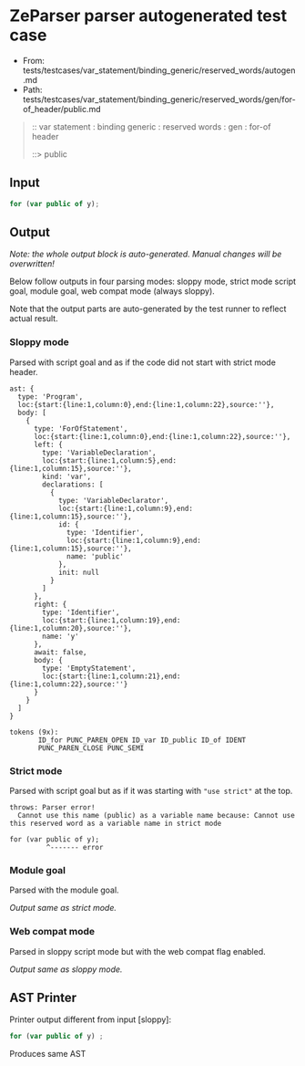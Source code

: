 # ZeParser parser autogenerated test case

- From: tests/testcases/var_statement/binding_generic/reserved_words/autogen.md
- Path: tests/testcases/var_statement/binding_generic/reserved_words/gen/for-of_header/public.md

> :: var statement : binding generic : reserved words : gen : for-of header
>
> ::> public

## Input


`````js
for (var public of y);
`````

## Output

_Note: the whole output block is auto-generated. Manual changes will be overwritten!_

Below follow outputs in four parsing modes: sloppy mode, strict mode script goal, module goal, web compat mode (always sloppy).

Note that the output parts are auto-generated by the test runner to reflect actual result.

### Sloppy mode

Parsed with script goal and as if the code did not start with strict mode header.

`````
ast: {
  type: 'Program',
  loc:{start:{line:1,column:0},end:{line:1,column:22},source:''},
  body: [
    {
      type: 'ForOfStatement',
      loc:{start:{line:1,column:0},end:{line:1,column:22},source:''},
      left: {
        type: 'VariableDeclaration',
        loc:{start:{line:1,column:5},end:{line:1,column:15},source:''},
        kind: 'var',
        declarations: [
          {
            type: 'VariableDeclarator',
            loc:{start:{line:1,column:9},end:{line:1,column:15},source:''},
            id: {
              type: 'Identifier',
              loc:{start:{line:1,column:9},end:{line:1,column:15},source:''},
              name: 'public'
            },
            init: null
          }
        ]
      },
      right: {
        type: 'Identifier',
        loc:{start:{line:1,column:19},end:{line:1,column:20},source:''},
        name: 'y'
      },
      await: false,
      body: {
        type: 'EmptyStatement',
        loc:{start:{line:1,column:21},end:{line:1,column:22},source:''}
      }
    }
  ]
}

tokens (9x):
       ID_for PUNC_PAREN_OPEN ID_var ID_public ID_of IDENT
       PUNC_PAREN_CLOSE PUNC_SEMI
`````

### Strict mode

Parsed with script goal but as if it was starting with `"use strict"` at the top.

`````
throws: Parser error!
  Cannot use this name (public) as a variable name because: Cannot use this reserved word as a variable name in strict mode

for (var public of y);
         ^------- error
`````


### Module goal

Parsed with the module goal.

_Output same as strict mode._

### Web compat mode

Parsed in sloppy script mode but with the web compat flag enabled.

_Output same as sloppy mode._

## AST Printer

Printer output different from input [sloppy]:

````js
for (var public of y) ;
````

Produces same AST
